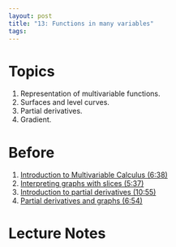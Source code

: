 ```yaml
---
layout: post
title: "13: Functions in many variables"
tags:
---
```


# Topics

1. Representation of multivariable functions.
2. Surfaces and level curves.
3. Partial derivatives.
4. Gradient.


# Before

1. [Introduction to  Multivariable Calculus (6:38)](https://www.youtube.com/watch?v=TrcCbdWwCBc&list=PLSQl0a2vh4HC5feHa6Rc5c0wbRTx56nF7)
2. [Interpreting graphs with slices (5:37)](https://www.youtube.com/watch?v=E9bAwP7iK80&list=PLSQl0a2vh4HC5feHa6Rc5c0wbRTx56nF7&index=4)
3. [Introduction to partial derivatives (10:55)](https://www.youtube.com/watch?v=AXqhWeUEtQU&list=PLSQl0a2vh4HC5feHa6Rc5c0wbRTx56nF7&index=15)
4. [Partial derivatives and graphs (6:54)](https://www.youtube.com/watch?v=dfvnCHqzK54&list=PLSQl0a2vh4HC5feHa6Rc5c0wbRTx56nF7&index=16)

# Lecture Notes
